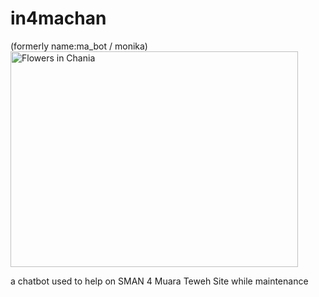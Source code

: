 # in4machan

(formerly name:ma_bot / monika)
<img src="mabot.jpg" alt="Flowers in Chania" width="460" height="345">

a chatbot used to help on SMAN 4 Muara Teweh Site while maintenance

